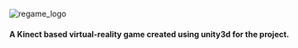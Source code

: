 ![regame_logo](https://user-images.githubusercontent.com/28821126/87124082-7bc12480-c2a1-11ea-9712-910839f4c590.png)
#### A Kinect based virtual-reality game created using unity3d for the project.

